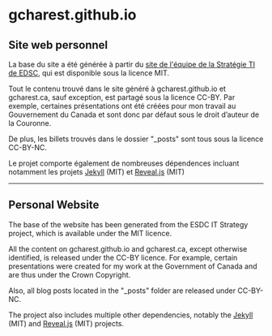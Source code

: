 # gcharest.github.io

## Site web personnel

La base du site a été générée à partir du [site de l'équipe de la Stratégie TI de EDSC](https://github.com/sara-sabr/ITStrategy), qui est disponible sous la licence MIT.

Tout le contenu trouvé dans le site généré à gcharest.github.io et gcharest.ca, sauf exception, est partagé sous la licence CC-BY. Par exemple, certaines présentations ont été créées pour mon travail au Gouvernement du Canada et sont donc par défaut sous le droit d’auteur de la Couronne.

De plus, les billets trouvés dans le dossier "_posts" sont tous sous la licence CC-BY-NC.

Le projet comporte également de nombreuses dépendences incluant notamment les projets [Jekyll](https://jekyllrb.com/) (MIT) et [Reveal.js](https://revealjs.com/#/) (MIT)

---

## Personal Website

The base of the website has been generated from the ESDC IT Strategy project, which is available under the MIT licence.

All the content on gcharest.github.io and gcharest.ca, except otherwise identified, is released under the CC-BY licence.
For example, certain presentations were created for my work at the Government of Canada and are thus under the Crown Copyright.

Also, all blog posts located in the "_posts" folder are released under CC-BY-NC.

The project also includes multiple other dependencies, notably the [Jekyll](https://jekyllrb.com/) (MIT) and [Reveal.js](https://revealjs.com/#/) (MIT) projects.
